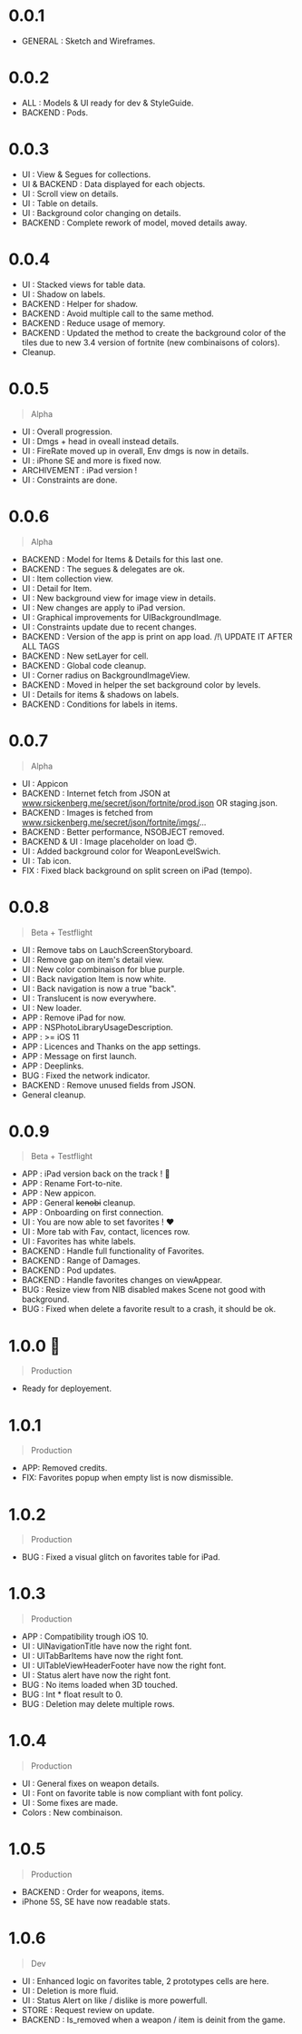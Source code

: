 # 0.0.1

- GENERAL : Sketch and Wireframes.

# 0.0.2

- ALL : Models & UI ready for dev & StyleGuide.
- BACKEND : Pods.

# 0.0.3

- UI : View & Segues for collections.
- UI & BACKEND : Data displayed for each objects.
- UI : Scroll view on details.
- UI : Table on details.
- UI : Background color changing on details.
- BACKEND : Complete rework of model, moved details away.

# 0.0.4

- UI : Stacked views for table data.
- UI : Shadow on labels.
- BACKEND : Helper for shadow.
- BACKEND : Avoid multiple call to the same method.
- BACKEND : Reduce usage of memory.
- BACKEND : Updated the method to create the background color of the tiles due to new 3.4 version of fortnite (new combinaisons of colors).
- Cleanup.

# 0.0.5
> Alpha

- UI : Overall progression.
- UI : Dmgs + head in oveall instead details.
- UI : FireRate moved up in overall, Env dmgs is now in details.
- UI : iPhone SE and more is fixed now.
- ARCHIVEMENT : iPad version !
- UI : Constraints are done.

# 0.0.6
> Alpha

- BACKEND : Model for Items & Details for this last one.
- BACKEND : The segues & delegates are ok.
- UI : Item collection view.
- UI : Detail for Item.
- UI : New background view for image view in details.
- UI : New changes are apply to iPad version.
- UI : Graphical improvements for UIBackgroundImage.
- UI : Constraints update due to recent changes.
- BACKEND : Version of the app is print on app load. /!\ UPDATE IT AFTER ALL TAGS
- BACKEND : New setLayer for cell.
- BACKEND : Global code cleanup.
- UI : Corner radius on BackgroundImageView.
- BACKEND : Moved in helper the set background color by levels.
- UI : Details for items & shadows on labels.
- BACKEND : Conditions for labels in items.

# 0.0.7
> Alpha

- UI : Appicon
- BACKEND : Internet fetch from JSON at www.rsickenberg.me/secret/json/fortnite/prod.json OR staging.json.
- BACKEND : Images is fetched from www.rsickenberg.me/secret/json/fortnite/imgs/...
- BACKEND : Better performance, NSOBJECT removed.
- BACKEND & UI : Image placeholder on load 😍.
- UI : Added background color for WeaponLevelSwich.
- UI : Tab icon.
- FIX : Fixed black background on split screen on iPad (tempo).

# 0.0.8
> Beta + Testflight

- UI : Remove tabs on LauchScreenStoryboard.
- UI : Remove gap on item's detail view.
- UI : New color combinaison for blue purple.
- UI : Back navigation Item is now white.
- UI : Back navigation is now a true "back".
- UI : Translucent is now everywhere.
- UI : New loader.
- APP : Remove iPad for now.
- APP : NSPhotoLibraryUsageDescription.
- APP : >= iOS 11
- APP : Licences and Thanks on the app settings.
- APP : Message on first launch.
- APP : Deeplinks.
- BUG : Fixed the network indicator.
- BACKEND : Remove unused fields from JSON.
- General cleanup.

# 0.0.9
> Beta + Testflight

- APP : iPad version back on the track ! 🎉
- APP : Rename Fort-to-nite.
- APP : New appicon.
- APP : General ~~kenobi~~ cleanup.
- APP : Onboarding on first connection.
- UI : You are now able to set favorites ! ❤️
- UI : More tab with Fav, contact, licences row.
- UI : Favorites has white labels.
- BACKEND : Handle full functionality of Favorites.
- BACKEND : Range of Damages.
- BACKEND : Pod updates.
- BACKEND : Handle favorites changes on viewAppear.
- BUG : Resize view from NIB disabled makes Scene not good with background.
- BUG : Fixed when delete a favorite result to a crash, it should be ok.

# 1.0.0 🎉
> Production

- Ready for deployement.

# 1.0.1
> Production

- APP: Removed credits.
- FIX: Favorites popup when empty list is now dismissible.

# 1.0.2
> Production

- BUG : Fixed a visual glitch on favorites table for iPad.

# 1.0.3
> Production

- APP : Compatibility trough iOS 10. 
- UI : UINavigationTitle have now the right font.
- UI : UITabBarItems have now the right font.
- UI : UITableViewHeaderFooter have now the right font.
- UI : Status alert have now the right font.
- BUG : No items loaded when 3D touched.
- BUG : Int * float result to 0.
- BUG : Deletion may delete multiple rows.

# 1.0.4
> Production

- UI : General fixes on weapon details.
- UI : Font on favorite table is now compliant with font policy.
- UI : Some fixes are made.
- Colors : New combinaison.

# 1.0.5
> Production

- BACKEND : Order for weapons, items.
- iPhone 5S, SE have now readable stats.

# 1.0.6
> Dev

- UI : Enhanced logic on favorites table, 2 prototypes cells are here.
- UI : Deletion is more fluid.
- UI : Status Alert on like / dislike is more powerfull.
- STORE : Request review on update.
- BACKEND : Is_removed when a weapon / item is deinit from the game.

